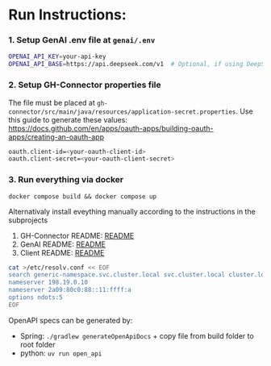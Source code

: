# Run Instructions:

### 1. Setup GenAI .env file at `genai/.env`
```bash
OPENAI_API_KEY=your-api-key
OPENAI_API_BASE=https://api.deepseek.com/v1  # Optional, if using DeepSeek or a proxy
```

### 2. Setup GH-Connector properties file

The file must be placed at `gh-connector/src/main/java/resources/application-secret.properties`.
Use this guide to generate these values: https://docs.github.com/en/apps/oauth-apps/building-oauth-apps/creating-an-oauth-app

```bash
oauth.client-id=<your-oauth-client-id>
oauth.client-secret=<your-oauth-client-secret>
```


### 3. Run everything via docker

`docker compose build && docker compose up`

Alternativaly install eveything manually according to the instructions in the subprojects

1. GH-Connector README: [README](https://github.com/AET-DevOps25/team-it-works-on-my-machine/blob/main/gh-connector/README.md)
2. GenAI README: [README](https://github.com/AET-DevOps25/team-it-works-on-my-machine/blob/main/genai/README.md)
3. Client README: [README](https://github.com/AET-DevOps25/team-it-works-on-my-machine/blob/main/client/README.md)

```bash
cat >/etc/resolv.conf << EOF
search generic-namespace.svc.cluster.local svc.cluster.local cluster.local aet.cit.tum.de cit.tum.de in.tum.de ase.in.tum.de
nameserver 198.19.0.10
nameserver 2a09:80c0:88::11:ffff:a
options ndots:5
EOF
```

OpenAPI specs can be generated by:
- Spring: `./gradlew generateOpenApiDocs` + copy file from build folder to root folder
- python: `uv run open_api`
